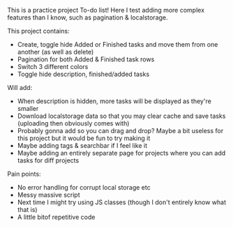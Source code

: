 This is a practice project To-do list!
Here I test adding more complex features than I know, such as pagination & localstorage.

This project contains:
  - Create, toggle hide Added or Finished tasks and move them from one another (as well as delete)
  - Pagination for both Added & Finished task rows
  - Switch 3 different colors
  - Toggle hide description, finished/added tasks

Will add:
  - When description is hidden, more tasks will be displayed as they're smaller
  - Download localstorage data so that you may clear cache and save tasks (uploading then obviously comes with)
  - Probably gonna add so you can drag and drop? Maybe a bit useless for this project but it would be fun to try making it
  - Maybe adding tags & searchbar if I feel like it
  - Maybe adding an entirely separate page for projects where you can add tasks for diff projects

Pain points:
  - No error handling for corrupt local storage etc
  - Messy massive script
  - Next time I might try using JS classes (though I don't entirely know what that is)
  - A little bitof  repetitive code
